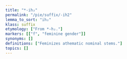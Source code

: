 ```yaml
---
title: "*-ih₂"
permalink: "/pie/suffix/-ih2"
lemma_to_sort: "ih₂"
klass: suffix
etymology: ["From *-h₂."]
markers: [["f", "feminine gender"]]
synonyms: []
definitions: ["Feminizes athematic nominal stems."]
topics: []
---
```

